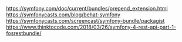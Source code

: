 https://symfony.com/doc/current/bundles/prepend_extension.html
https://symfonycasts.com/blog/behat-symfony
https://symfonycasts.com/screencast/symfony-bundle/packagist
https://www.thinktocode.com/2018/03/26/symfony-4-rest-api-part-1-fosrestbundle/